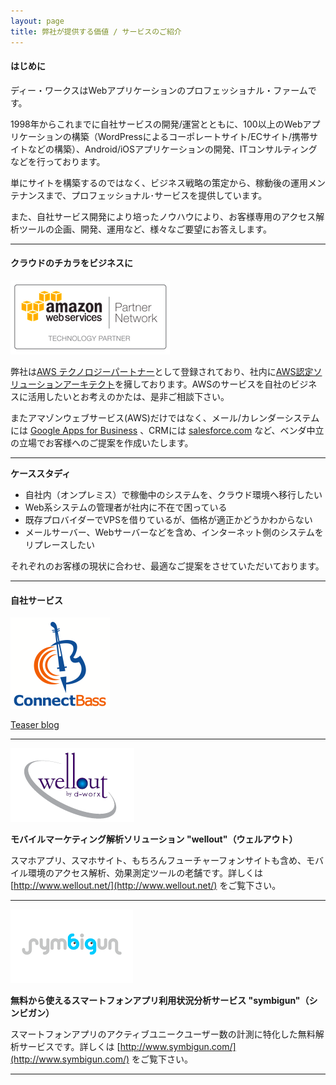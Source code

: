 ```yaml
---
layout: page
title: 弊社が提供する価値 / サービスのご紹介
---
```


#### はじめに

ディー・ワークスはWebアプリケーションのプロフェッショナル・ファームです。

1998年からこれまでに自社サービスの開発/運営とともに、100以上のWebアプリケーションの構築（WordPressによるコーポレートサイト/ECサイト/携帯サイトなどの構築）、Android/iOSアプリケーションの開発、ITコンサルティングなどを行っております。

単にサイトを構築するのではなく、ビジネス戦略の策定から、稼動後の運用メンテナンスまで、プロフェッショナル･サービスを提供しています。

また、自社サービス開発により培ったノウハウにより、お客様専用のアクセス解析ツールの企画、開発、運用など、様々なご要望にお答えします。

*****

#### クラウドのチカラをビジネスに

![AWS テクノロジーパートナー](/assets/img/apn_logo.png)

弊社は[AWS テクノロジーパートナー](http://aws.amazon.com/jp/solutions/solution-providers-japan/)として登録されており、社内に[AWS認定ソリューションアーキテクト](http://aws.amazon.com/jp/certification/)を擁しております。AWSのサービスを自社のビジネスに活用したいとお考えのかたは、是非ご相談下さい。

またアマゾンウェブサービス(AWS)だけではなく、メール/カレンダーシステムには [Google Apps for Business](http://www.google.co.jp/intx/ja/enterprise/apps/business/) 、CRMには [salesforce.com](http://www.salesforce.com/jp/) など、ベンダ中立の立場でお客様へのご提案を作成いたします。


*****

**ケーススタディ**

* 自社内（オンプレミス）で稼働中のシステムを、クラウド環境へ移行したい
* Web系システムの管理者が社内に不在で困っている
* 既存プロバイダーでVPSを借りているが、価格が適正かどうかわからない
* メールサーバー、Webサーバーなどを含め、インターネット側のシステムをリプレースしたい

それぞれのお客様の現状に合わせ、最適なご提案をさせていただいております。

*****

#### 自社サービス

![ConnectBass](/assets/img/cb_logo.png)

<a href="http://connectbass.blogspot.jp/">Teaser blog</a>

*****

![wellout](/assets/img/wellout_logo.png)

**モバイルマーケティング解析ソリューション "wellout"（ウェルアウト）**

スマホアプリ、スマホサイト、もちろんフューチャーフォンサイトも含め、モバイル環境のアクセス解析、効果測定ツールの老舗です。詳しくは [http://www.wellout.net/](http://www.wellout.net/) をご覧下さい。

*****

![symbigun](/assets/img/symbigun_logo.png)

**無料から使えるスマートフォンアプリ利用状況分析サービス "symbigun"（シンビガン）**

スマートフォンアプリのアクティブユニークユーザー数の計測に特化した無料解析サービスです。詳しくは [http://www.symbigun.com/](http://www.symbigun.com/) をご覧下さい。

*****
